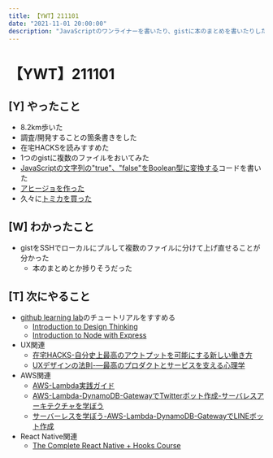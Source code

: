 ```yaml
---
title: 【YWT】211101
date: "2021-11-01 20:00:00"
description: "JavaScriptのワンライナーを書いたり、gistに本のまとめを書いたりした"
---
```


# 【YWT】211101

## [Y] やったこと

- 8.2km歩いた
- 調査/開発することの箇条書きをした
- 在宅HACKSを読みすすめた
- 1つのgistに複数のファイルをおいてみた
- [JavaScriptの文字列の"true"、"false"をBoolean型に変換する](https://twitter.com/camomile_cafe/status/1455065034954928133?s=20)コードを書いた
- [アヒージョを作った](https://twitter.com/camomile_cafe/status/1455101096397991936?s=20)
- 久々に[トミカを買った](https://twitter.com/camomile_cafe/status/1455124768709963784?s=20)

## [W] わかったこと

- gistをSSHでローカルにプルして複数のファイルに分けて上げ直せることが分かった
  - 本のまとめとか捗りそうだった

## [T] 次にやること

- [github learning lab](https://lab.github.com/githubtraining)のチュートリアルをすすめる
  - [Introduction to Design Thinking](https://lab.github.com/githubtraining/introduction-to-design-thinking)
  - [Introduction to Node with Express](https://lab.github.com/everydeveloper/introduction-to-node-with-express)
- UX関連
  - [在宅HACKS-自分史上最高のアウトプットを可能にする新しい働き方](https://www.amazon.co.jp/dp/4492046704)
  - [UXデザインの法則-―最高のプロダクトとサービスを支える心理学](https://www.amazon.co.jp/dp/4873119499)
- AWS関連
  - [AWS-Lambda実践ガイド](https://www.amazon.co.jp/dp/4295002526)
  - [AWS-Lambda-DynamoDB-GatewayでTwitterボット作成-サーバレスアーキテクチャを学ぼう](https://www.amazon.co.jp/dp/B07MNVF714)
  - [サーバーレスを学ぼう-AWS-Lambda-DynamoDB-GatewayでLINEボット作成](https://www.amazon.co.jp/dp/B084RM69FX)
- React Native関連
  - [The Complete React Native + Hooks Course](https://www.udemy.com/course/the-complete-react-native-and-redux-course/)
